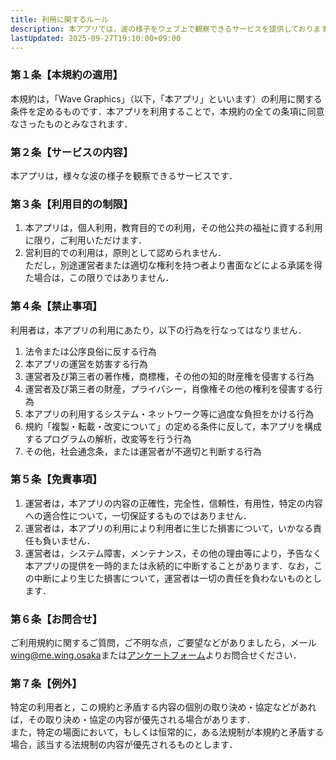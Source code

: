 ```yaml
---
title: 利用に関するルール
description: 本アプリでは，波の様子をウェブ上で観察できるサービスを提供しておりますが，適正な利用を促すべく，利用時に守っていただくルールを定めました．
lastUpdated: 2025-09-27T19:10:00+09:00
---
```

### 第１条【本規約の適用】
本規約は，「Wave Graphics」（以下，「本アプリ」といいます）の利用に関する条件を定めるものです．本アプリを利用することで，本規約の全ての条項に同意なさったものとみなされます．

### 第２条【サービスの内容】
本アプリは，様々な波の様子を観察できるサービスです．
### 第３条【利用目的の制限】
1. 本アプリは，個人利用，教育目的での利用，その他公共の福祉に資する利用に限り，ご利用いただけます．
2. 営利目的での利用は，原則として認められません．    
ただし，別途運営者または適切な権利を持つ者より書面などによる承諾を得た場合は，この限りではありません．
### 第４条【禁止事項】
利用者は，本アプリの利用にあたり，以下の行為を行なってはなりません．
1. 法令または公序良俗に反する行為
2. 本アプリの運営を妨害する行為
3. 運営者及び第三者の著作権，商標権，その他の知的財産権を侵害する行為
4. 運営者及び第三者の財産，プライバシー，肖像権その他の権利を侵害する行為
5. 本アプリの利用するシステム・ネットワーク等に過度な負担をかける行為
6. 規約「複製・転載・改変について」の定める条件に反して，本アプリを構成するプログラムの解析，改変等を行う行為
7. その他，社会通念条，または運営者が不適切と判断する行為
### 第５条【免責事項】
1. 運営者は，本アプリの内容の正確性，完全性，信頼性，有用性，特定の内容への適合性について，一切保証するものではありません．
2. 運営者は，本アプリの利用により利用者に生じた損害について，いかなる責任も負いません．
3. 運営者は，システム障害，メンテナンス，その他の理由等により，予告なく本アプリの提供を一時的または永続的に中断することがあります．なお，この中断により生じた損害について，運営者は一切の責任を負わないものとします．
### 第６条【お問合せ】
ご利用規約に関するご質問，ご不明な点，ご要望などがありましたら，メール[wing@me.wing.osaka](mailto:wing@me.wing.osaka)または[アンケートフォーム](/form)よりお問合せください．
### 第７条【例外】
特定の利用者と，この規約と矛盾する内容の個別の取り決め・協定などがあれば，その取り決め・協定の内容が優先される場合があります．    
また，特定の場面において，もしくは恒常的に，ある法規制が本規約と矛盾する場合，該当する法規制の内容が優先されるものとします．
